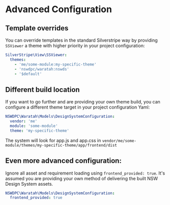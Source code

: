 # Advanced Configuration

## Template overrides

You can override templates in the standard Silverstripe way by providing `SSViewer` a theme with higher priority in your project configuration:

```yaml
SilverStripe\View\SSViewer:
  themes:
    - 'me/some-module:my-specific-theme'
    - 'nswdpc/waratah:nswds'
    - '$default'
```

## Different build location

If you want to go further and are providing your own theme build, you can configure a different theme target in your project configuration Yaml:

```yaml
NSWDPC\Waratah\Models\DesignSystemConfiguration:
  vendor: 'me'
  module: 'some-module'
  theme: 'my-specific-theme'
```

The system will look for app.js and app.css in `vendor/me/some-module/themes/my-specific-theme/app/frontend/dist`

## Even more advanced configuration:
 
Ignore all asset and requirement loading using `frontend_provided: true`. It's assumed you are providing your own method of delivering the built NSW Design System assets.

```yaml
NSWDPC\Waratah\Models\DesignSystemConfiguration:
  frontend_provided: true
```
